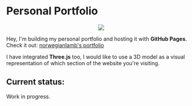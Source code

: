 # Personal Portfolio
<p align="center">
  <img src="https://github.com/user-attachments/assets/43b50eca-e2b8-40ea-98d7-9788f227c10a" />
</p>

Hey, I'm building my personal portfolio and hosting it with **GitHub Pages**. 
Check it out: [norwegianlamb's portfolio](https://norwegianlamb.github.io/)

I have integrated **Three.js** too, I would like to use a 3D model as a visual representation of which section of the website you're visiting.

## Current status:
Work in progress.
